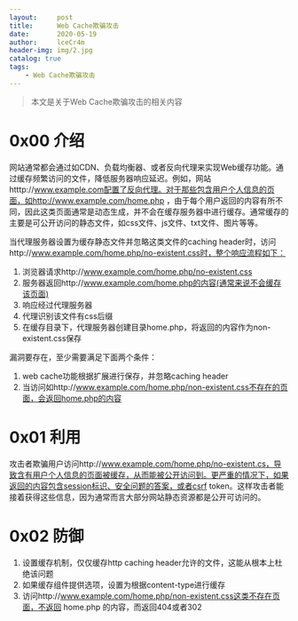 ```yaml
---
layout:     post
title:      Web Cache欺骗攻击
date:       2020-05-19
author:     lceCr4m
header-img: img/2.jpg
catalog: true
tags:
    - Web Cache欺骗攻击
---
```

> 本文是关于Web Cache欺骗攻击的相关内容

# 0x00 介绍
网站通常都会通过如CDN、负载均衡器、或者反向代理来实现Web缓存功能。通过缓存频繁访问的文件，降低服务器响应延迟。例如，网站 htttp://www.example.com配置了反向代理。对于那些包含用户个人信息的页面，如http://www.example.com/home.php ，由于每个用户返回的内容有所不同，因此这类页面通常是动态生成，并不会在缓存服务器中进行缓存。通常缓存的主要是可公开访问的静态文件，如css文件、js文件、txt文件、图片等等。

当代理服务器设置为缓存静态文件并忽略这类文件的caching header时，访问http://www.example.com/home.php/no-existent.css时，整个响应流程如下：  
1. 浏览器请求http://www.example.com/home.php/no-existent.css
1. 服务器返回http://www.example.com/home.php的内容(通常来说不会缓存该页面)
1. 响应经过代理服务器
1. 代理识别该文件有css后缀
1. 在缓存目录下，代理服务器创建目录home.php，将返回的内容作为non-existent.css保存

漏洞要存在，至少需要满足下面两个条件：
1. web cache功能根据扩展进行保存，并忽略caching header
1. 当访问如http://www.example.com/home.php/non-existent.css不存在的页面，会返回home.php的内容

# 0x01 利用
攻击者欺骗用户访问http://www.example.com/home.php/no-existent.cs，导致含有用户个人信息的页面被缓存，从而能被公开访问到。更严重的情况下，如果返回的内容包含session标识、安全问题的答案，或者csrf token。这样攻击者能接着获得这些信息，因为通常而言大部分网站静态资源都是公开可访问的。

# 0x02 防御
1. 设置缓存机制，仅仅缓存http caching header允许的文件，这能从根本上杜绝该问题
1. 如果缓存组件提供选项，设置为根据content-type进行缓存
1. 访问http://www.example.com/home.php/non-existent.css这类不存在页面，不返回 home.php 的内容，而返回404或者302
